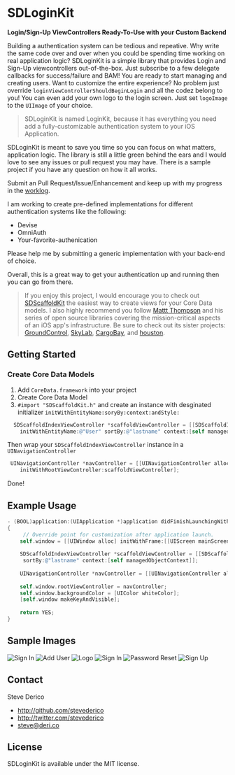SDLoginKit
=======
**Login/Sign-Up ViewControllers Ready-To-Use with your Custom Backend**

Building a authentication system can be tedious and repeative. Why write the same code over and over when you could be spending time working on real application logic? SDLoginKit is a simple library that provides Login and Sign-Up viewcontrollers out-of-the-box. Just subscribe to a few delegate callbacks for success/failure and BAM! You are ready to start managing and creating users. Want to customize the entire experience? No problem just override `loginViewControllerShouldBeginLogin` and all the codez belong to you! You can even add your own logo to the login screen. Just set `logoImage` to the `UIImage` of your choice.

> SDLoginKit is named LoginKit, because it has everything you need add a fully-customizable authentication system to your iOS Application.

SDLoginKit is meant to save you time so you can focus on what matters, application logic. The library is still a little green behind the ears and I would love to see any issues or pull request you may have. There is a sample project if you have any question on how it all works.

Submit an Pull Request/Issue/Enhancement and keep up with my progress in the [worklog](https://github.com/stevederico/SDLoginKit/blob/master/_worklog).

I am working to create pre-defined implementations for different authentication systems like the following:
* Devise
* OmniAuth
* Your-favorite-authenication

Please help me by submitting a generic implementation with your back-end of choice.

Overall, this is a great way to get your authentication up and running then you can go from there.

> If you enjoy this project, I would encourage you to check out [SDScaffoldKit](http://www.github.com/stevederico/SDScaffoldKit) the easiest way to create views for your Core Data models. I also highly recommend you follow [Mattt Thompson](http://www.github.com/mattt) and his series of open source libraries covering the mission-critical aspects of an iOS app's infrastructure. Be sure to check out its sister projects: [GroundControl](https://github.com/mattt/GroundControl), [SkyLab](https://github.com/mattt/SkyLab), [CargoBay](https://github.com/mattt/CargoBay), and [houston](https://github.com/mattt/houston).

## Getting Started

### Create Core Data Models

1. Add `CoreData.framework` into your project
2. Create Core Data Model
3. `#import "SDScaffoldKit.h"` and create an instance with desginated initializer `initWithEntityName:soryBy:context:andStyle:`

```objective-c
  SDScaffoldIndexViewController *scaffoldViewController = [[SDScaffoldIndexViewController alloc] 
    initWithEntityName:@"User" sortBy:@"lastname" context:[self managedObjectContext] andStyle:UITableViewStyleGrouped];
```
Then wrap your `SDScaffoldIndexViewController` instance in a `UINavigationController`

```objective-c 
 UINavigationController *navController = [[UINavigationController alloc] 
    initWithRootViewController:scaffoldViewController];
```
Done!


## Example Usage
```objective-c
- (BOOL)application:(UIApplication *)application didFinishLaunchingWithOptions:(NSDictionary *)launchOptions
{
     // Override point for customization after application launch.
    self.window = [[UIWindow alloc] initWithFrame:[[UIScreen mainScreen] bounds]];
   
    SDScaffoldIndexViewController *scaffoldViewController = [[SDScaffoldIndexViewController alloc] initWithEntityName:@"User" 
     sortBy:@"lastname" context:[self managedObjectContext]];
    
    UINavigationController *navController = [[UINavigationController alloc] initWithRootViewController:scaffoldViewController];
  
    self.window.rootViewController = navController;
    self.window.backgroundColor = [UIColor whiteColor];
    [self.window makeKeyAndVisible];
    
    return YES;
}
```
## Sample Images
![Sign In](http://f.cl.ly/items/3K390q3k143G0P1j2O2a/iOS%20Simulator%20Screen%20shot%20Jan%2027,%202013%201.47.16%20PM.png) 
![Add User](http://f.cl.ly/items/3m1d1w0J3C1n2u1Q2t1B/iOS%20Simulator%20Screen%20shot%20Jan%2027,%202013%201.47.22%20PM.png) 
![Logo](http://f.cl.ly/items/1J0w2Z1I2J0v20011h2c/iOS%20Simulator%20Screen%20shot%20Jan%2027,%202013%202.31.54%20PM.png)
![Sign In](http://dl.dropbox.com/u/12035142/Screenshots/3.png)
![Password Reset](http://dl.dropbox.com/u/12035142/Screenshots/4.png)
![Sign Up](http://dl.dropbox.com/u/12035142/Screenshots/5.png)
## Contact

Steve Derico

- http://github.com/stevederico
- http://twitter.com/stevederico
- steve@deri.co

## License


SDLoginKit is available under the MIT license. 
